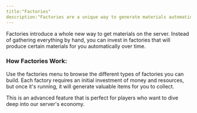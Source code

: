 ```yaml
---
title:"Factories"
description:"Factories are a unique way to generate materials automatically. Invest in a factory to create a passive income stream."
---
```


Factories introduce a whole new way to get materials on the server. Instead of gathering everything by hand, you can invest in factories that will produce certain materials for you automatically over time.

### How Factories Work:

Use the factories menu to browse the different types of factories you can build. Each factory requires an initial investment of money and resources, but once it's running, it will generate valuable items for you to collect.

This is an advanced feature that is perfect for players who want to dive deep into our server's economy.